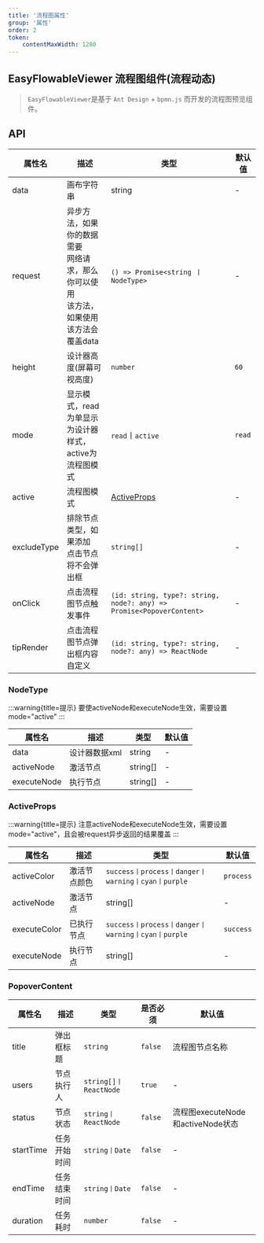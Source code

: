 ```yaml
---
title: '流程图属性'
group: '属性'
order: 2
token:
    contentMaxWidth: 1280
---
```


## EasyFlowableViewer 流程图组件(流程动态)
> `EasyFlowableViewer`是基于 `Ant Design` + `bpmn.js` 而开发的流程图预览组件。

## API
|            属性名          | 描述                                          | 类型                                                                   | 默认值    |
|--------------------------------------------------------|---------------------------------------------|----------------------------------------------------------------------|--------|
| data | 画布字符串                                       | string                                                               | -      |
| request | 异步方法，如果你的数据需要<br/>网络请求，那么你可以使用<br/>该方法，如果使用该方法会覆盖data | `() => Promise<string 丨 NodeType>`                                   | -      |
| height | 设计器高度(屏幕可视高度)                               | `number`                                                             | `60`   |
| mode | 显示模式，read为单显示为设计器<br/>样式，active为流程图模式            | `read`丨`active`                                                      | `read` |
| active | 流程图模式                                       | [ActiveProps](#ActiveProps)                                          | -      |
| excludeType | 排除节点类型，如果添加<br/>点击节点将不会弹出框                       | `string[]`                                                           | -      |
| onClick | 点击流程图节点触发事件                                 | `(id: string, type?: string, node?: any) => Promise<PopoverContent>` | -      |
| tipRender | 点击流程图节点弹出框内容自定义                             | `(id: string, type?: string, node?: any) => ReactNode`               | -      |

### NodeType

:::warning{title=提示}
要使activeNode和executeNode生效，需要设置mode="active"
:::

|     属性名      | 描述      | 类型        | 默认值 |
|--------------|---------|-----------|-----|
| data | 设计器数据xml | string    | -   |
| activeNode | 激活节点    | string[]  | -   |
| executeNode | 执行节点    | string[]  | -   |

### ActiveProps
:::warning{title=提示}
注意activeNode和executeNode生效，需要设置mode="active"，且会被request异步返回的结果覆盖
:::

|     属性名      | 描述      | 类型                                    | 默认值       |
|--------------|---------|---------------------------------------|-----------|
| activeColor | 激活节点颜色 | `success丨process丨danger丨warning丨cyan丨purple` | `process` |
| activeNode | 激活节点    | string[] | -         |
| executeColor | 已执行节点 | `success丨process丨danger丨warning丨cyan丨purple` | `success` |
| executeNode | 执行节点    | string[] | -         |

### PopoverContent

| 属性名 | 描述     | 类型         | 是否必须    | 默认值                         |
|-----|--------|------------|---------|-----------------------------|
| title | 弹出框标题  | `string`   | `false` | 流程图节点名称                     |
| users | 节点执行人  | `string[]丨ReactNode` | `true`  | -                           |
| status | 节点状态   | `string丨ReactNode` | `false` | 流程图executeNode和activeNode状态 |
| startTime | 任务开始时间 | `string丨Date` | `false` | -                           |
| endTime | 任务结束时间 | `string丨Date` | `false` | -                           |
| duration | 任务耗时 | `number` | `false` | -                           |

